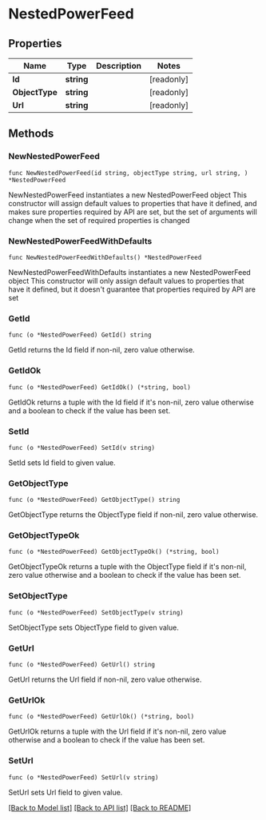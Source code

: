 # NestedPowerFeed

## Properties

Name | Type | Description | Notes
------------ | ------------- | ------------- | -------------
**Id** | **string** |  | [readonly] 
**ObjectType** | **string** |  | [readonly] 
**Url** | **string** |  | [readonly] 

## Methods

### NewNestedPowerFeed

`func NewNestedPowerFeed(id string, objectType string, url string, ) *NestedPowerFeed`

NewNestedPowerFeed instantiates a new NestedPowerFeed object
This constructor will assign default values to properties that have it defined,
and makes sure properties required by API are set, but the set of arguments
will change when the set of required properties is changed

### NewNestedPowerFeedWithDefaults

`func NewNestedPowerFeedWithDefaults() *NestedPowerFeed`

NewNestedPowerFeedWithDefaults instantiates a new NestedPowerFeed object
This constructor will only assign default values to properties that have it defined,
but it doesn't guarantee that properties required by API are set

### GetId

`func (o *NestedPowerFeed) GetId() string`

GetId returns the Id field if non-nil, zero value otherwise.

### GetIdOk

`func (o *NestedPowerFeed) GetIdOk() (*string, bool)`

GetIdOk returns a tuple with the Id field if it's non-nil, zero value otherwise
and a boolean to check if the value has been set.

### SetId

`func (o *NestedPowerFeed) SetId(v string)`

SetId sets Id field to given value.


### GetObjectType

`func (o *NestedPowerFeed) GetObjectType() string`

GetObjectType returns the ObjectType field if non-nil, zero value otherwise.

### GetObjectTypeOk

`func (o *NestedPowerFeed) GetObjectTypeOk() (*string, bool)`

GetObjectTypeOk returns a tuple with the ObjectType field if it's non-nil, zero value otherwise
and a boolean to check if the value has been set.

### SetObjectType

`func (o *NestedPowerFeed) SetObjectType(v string)`

SetObjectType sets ObjectType field to given value.


### GetUrl

`func (o *NestedPowerFeed) GetUrl() string`

GetUrl returns the Url field if non-nil, zero value otherwise.

### GetUrlOk

`func (o *NestedPowerFeed) GetUrlOk() (*string, bool)`

GetUrlOk returns a tuple with the Url field if it's non-nil, zero value otherwise
and a boolean to check if the value has been set.

### SetUrl

`func (o *NestedPowerFeed) SetUrl(v string)`

SetUrl sets Url field to given value.



[[Back to Model list]](../README.md#documentation-for-models) [[Back to API list]](../README.md#documentation-for-api-endpoints) [[Back to README]](../README.md)


